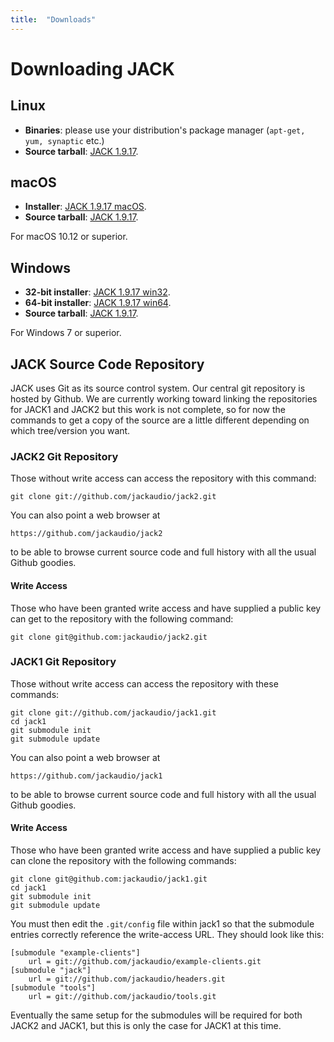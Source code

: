 ```yaml
---
title:  "Downloads"
---
```

# Downloading JACK

## Linux

* **Binaries**: please use your distribution's package manager
(`apt-get, yum, synaptic` etc.)
* **Source tarball**: [JACK 1.9.17].

## macOS

* **Installer**:      [JACK 1.9.17 macOS].
* **Source tarball**: [JACK 1.9.17].

For macOS 10.12 or superior.

## Windows

* **32-bit installer**: [JACK 1.9.17 win32].
* **64-bit installer**: [JACK 1.9.17 win64].
* **Source tarball**:   [JACK 1.9.17].

For Windows 7 or superior.

## JACK Source Code Repository

JACK uses Git as its source control system. Our central git repository is
hosted by Github. We are currently working toward linking the repositories for
JACK1 and JACK2 but this work is not complete, so for now the commands to get
a copy of the source are a little different depending on which tree/version
you want.

### JACK2 Git Repository

Those without write access can access the repository with this command:

```
git clone git://github.com/jackaudio/jack2.git
```

You can also point a web browser at

```
https://github.com/jackaudio/jack2
```

to be able to browse current source code and full history with all the usual
Github goodies.

#### Write Access

Those who have been granted write access and have supplied a public key can
get to the repository with the following command:

```
git clone git@github.com:jackaudio/jack2.git
```

### JACK1 Git Repository

Those without write access can access the repository with these commands:

```
git clone git://github.com/jackaudio/jack1.git
cd jack1
git submodule init
git submodule update
```

You can also point a web browser at

```
https://github.com/jackaudio/jack1
```

to be able to browse current source code and full history with all the usual
Github goodies.

#### Write Access

Those who have been granted write access and have supplied a public key can
clone the repository with the following commands:

```
git clone git@github.com:jackaudio/jack1.git
cd jack1
git submodule init
git submodule update
```

You must then edit the `.git/config` file within jack1 so that the submodule
entries correctly reference the write-access URL. They should look like this:

```
[submodule "example-clients"]
    url = git://github.com/jackaudio/example-clients.git
[submodule "jack"]
    url = git://github.com/jackaudio/headers.git
[submodule "tools"]
    url = git://github.com/jackaudio/tools.git
```

Eventually the same setup for the submodules will be required for both JACK2 and JACK1,
but this is only the case for JACK1 at this time.


[JACK 1.9.17]:       https://github.com/jackaudio/jack2/archive/v1.9.17.tar.gz
[JACK 1.9.17 macOS]: https://github.com/jackaudio/jack2-releases/releases/download/v1.9.17/jack2-macOS-v1.9.17.tar.gz
[JACK 1.9.17 macOSu]: https://github.com/jackaudio/jack2-releases/releases/download/v1.9.17/jack2-macOS-universal-v1.9.17.tar.gz
[JACK 1.9.17 win32]: https://github.com/jackaudio/jack2-releases/releases/download/v1.9.17/jack2-win32-v1.9.17.exe
[JACK 1.9.17 win64]: https://github.com/jackaudio/jack2-releases/releases/download/v1.9.17/jack2-win64-v1.9.17.exe
